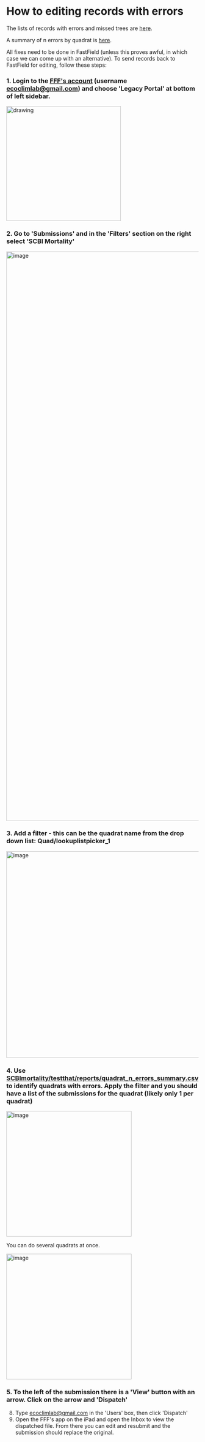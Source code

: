 # How to editing records with errors

The lists of records with errors and missed trees are [here](https://github.com/SCBI-ForestGEO/SCBImortality/tree/main/testthat/reports/requires_field_fix).

A summary of n errors by quadrat is [here](https://github.com/SCBI-ForestGEO/SCBImortality/blob/main/testthat/reports/quadrat_n_errors_summary.csv).

All fixes need to be done in FastField (unless this proves awful, in which case we can come up with an alternative). To send records back to FastField for editing, follow these steps:

### 1. Login to the [FFF's account](https://manage.fastfieldforms.com/Account/Login) (username ecoclimlab@gmail.com) and choose 'Legacy Portal' at bottom of left sidebar.

<img src="https://user-images.githubusercontent.com/6355854/124400940-2bce3f80-dcf4-11eb-8660-ec6004f38968.png" alt="drawing" width="300"/>


### 2. Go to 'Submissions' and in the 'Filters' section on the right select 'SCBI Mortality'
 <img width="1488" alt="image" src="https://user-images.githubusercontent.com/6355854/124400980-764fbc00-dcf4-11eb-9be2-d636b2082b87.png">

### 3. Add a filter - this can be the quadrat name from the drop down list: Quad/lookuplistpicker_1

<img width="540" alt="image" src="https://user-images.githubusercontent.com/6355854/124401087-79977780-dcf5-11eb-97c0-3c22ed179a93.png">

### 4. Use [SCBImortality/testthat/reports/quadrat_n_errors_summary.csv](https://github.com/SCBI-ForestGEO/SCBImortality/blob/main/testthat/reports/quadrat_n_errors_summary.csv) to identify quadrats with errors.  Apply the filter and you should have a list of the submissions for the quadrat (likely only 1 per quadrat)

<img width="328" alt="image" src="https://user-images.githubusercontent.com/6355854/124401532-fcb9cd00-dcf7-11eb-8bf4-00709d7665a9.png">

You can do several quadrats at once.

<img width="328" alt="image" src="https://user-images.githubusercontent.com/6355854/124401649-82d61380-dcf8-11eb-8a55-c97140df5c1b.png">


### 5. To the left of the submission there is a 'View' button with an arrow. Click on the arrow and 'Dispatch'
8. Type ecoclimlab@gmail.com in the 'Users' box, then click 'Dispatch'
9. Open the FFF's app on the iPad and open the Inbox to view the dispatched file. From there you can edit and resubmit and the submission should replace the original.
